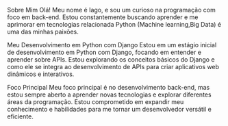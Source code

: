 Sobre Mim
Olá! Meu nome é Iago, e sou um curioso na programação com foco em back-end. Estou constantemente buscando aprender e me aprimorar em tecnologias relacionada Python (Machine learning,Big Data) é uma das minhas paixões.

Meu Desenvolvimento em Python com Django
Estou em um estágio inicial de desenvolvimento em Python com Django, focando em entender e aprender sobre APIs. Estou explorando os conceitos básicos do Django e como ele se integra ao desenvolvimento de APIs para criar aplicativos web dinâmicos e interativos.

Foco Principal
Meu foco principal é no desenvolvimento back-end, mas estou sempre aberto a aprender novas tecnologias e explorar diferentes áreas da programação. Estou comprometido em expandir meu conhecimento e habilidades para me tornar um desenvolvedor versátil e eficiente.
